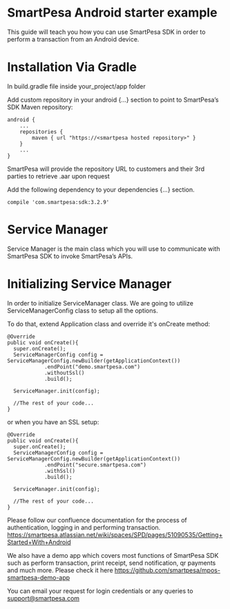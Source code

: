 # SmartPesa Android starter example

This guide will teach you how you can use SmartPesa SDK in order to perform a transaction from an Android device.

# Installation Via Gradle

In build.gradle file inside your_project/app folder

Add custom repository in your android {...} section to point to SmartPesa’s SDK Maven repository:
```
android {
    ...
    repositories {
        maven { url "https://<smartpesa hosted repository>" }
    }
    ...
}
```
SmartPesa will provide the repository URL to customers and their 3rd parties to retrieve .aar upon request

Add the following dependency to your dependencies {...} section.
```
compile 'com.smartpesa:sdk:3.2.9'
```

# Service Manager
Service Manager is the main class which you will use to communicate with SmartPesa SDK to invoke SmartPesa’s APIs.

# Initializing Service Manager
In order to initialize ServiceManager class. We are going to utilize ServiceManagerConfig class to setup all the options.

To do that, extend Application class and override it's onCreate method:

```
@Override
public void onCreate(){
  super.onCreate();
  ServiceManagerConfig config = ServiceManagerConfig.newBuilder(getApplicationContext())
            .endPoint("demo.smartpesa.com")
            .withoutSsl()
            .build();
 
  ServiceManager.init(config);
 
  //The rest of your code...
}
```

or when you have an SSL setup:

```
@Override
public void onCreate(){
  super.onCreate();
  ServiceManagerConfig config = ServiceManagerConfig.newBuilder(getApplicationContext())
            .endPoint("secure.smartpesa.com")
            .withSsl()
            .build();
 
  ServiceManager.init(config);
 
  //The rest of your code...
}
```

Please follow our confluence documentation for the process of authentication, logging in and performing transaction.
https://smartpesa.atlassian.net/wiki/spaces/SPD/pages/51090535/Getting+Started+With+Android

We also have a demo app which covers most functions of SmartPesa SDK such as perform transaction, print receipt, send notification, qr payments and much more. Please check it here https://github.com/smartpesa/mpos-smartpesa-demo-app

You can email your request for login credentials or any queries to support@smartpesa.com

